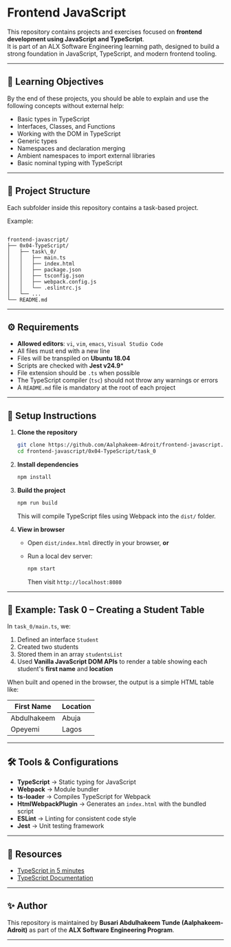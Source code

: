 # Frontend JavaScript

This repository contains projects and exercises focused on **frontend development using JavaScript and TypeScript**.  
It is part of an ALX Software Engineering learning path, designed to build a strong foundation in JavaScript, TypeScript, and modern frontend tooling.

---

## 📌 Learning Objectives

By the end of these projects, you should be able to explain and use the following concepts without external help:

- Basic types in TypeScript
- Interfaces, Classes, and Functions
- Working with the DOM in TypeScript
- Generic types
- Namespaces and declaration merging
- Ambient namespaces to import external libraries
- Basic nominal typing with TypeScript

---

## 📂 Project Structure

Each subfolder inside this repository contains a task-based project.  

Example:
```

frontend-javascript/
├── 0x04-TypeScript/
│   ├── task\_0/
│   │   ├── main.ts
│   │   ├── index.html
│   │   ├── package.json
│   │   ├── tsconfig.json
│   │   ├── webpack.config.js
│   │   └── .eslintrc.js
│   └── ...
└── README.md

```

---

## ⚙️ Requirements

- **Allowed editors**: `vi`, `vim`, `emacs`, `Visual Studio Code`
- All files must end with a new line
- Files will be transpiled on **Ubuntu 18.04**
- Scripts are checked with **Jest v24.9***
- File extension should be `.ts` when possible
- The TypeScript compiler (`tsc`) should not throw any warnings or errors
- A `README.md` file is mandatory at the root of each project

---

## 🚀 Setup Instructions

1. **Clone the repository**
   ```bash
   git clone https://github.com/Aalphakeem-Adroit/frontend-javascript.git
   cd frontend-javascript/0x04-TypeScript/task_0
    ```

2. **Install dependencies**

   ```bash
   npm install
   ```

3. **Build the project**

   ```bash
   npm run build
   ```

   This will compile TypeScript files using Webpack into the `dist/` folder.

4. **View in browser**

   * Open `dist/index.html` directly in your browser, **or**
   * Run a local dev server:

     ```bash
     npm start
     ```

     Then visit `http://localhost:8080`

---

## 📝 Example: Task 0 – Creating a Student Table

In `task_0/main.ts`, we:

1. Defined an interface `Student`
2. Created two students
3. Stored them in an array `studentsList`
4. Used **Vanilla JavaScript DOM APIs** to render a table showing each student's **first name** and **location**

When built and opened in the browser, the output is a simple HTML table like:

| First Name  | Location |
| ----------- | -------- |
| Abdulhakeem | Abuja    |
| Opeyemi     | Lagos    |

---

## 🛠️ Tools & Configurations

* **TypeScript** → Static typing for JavaScript
* **Webpack** → Module bundler
* **ts-loader** → Compiles TypeScript for Webpack
* **HtmlWebpackPlugin** → Generates an `index.html` with the bundled script
* **ESLint** → Linting for consistent code style
* **Jest** → Unit testing framework

---

## 📖 Resources

* [TypeScript in 5 minutes](https://www.typescriptlang.org/docs/handbook/typescript-in-5-minutes.html)
* [TypeScript Documentation](https://www.typescriptlang.org/docs/)

---

## ✨ Author

This repository is maintained by **Busari Abdulhakeem Tunde (Aalphakeem-Adroit)** as part of the **ALX Software Engineering Program**.

---